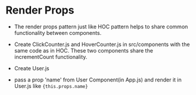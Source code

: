 # Render Props
- The render props pattern just like HOC pattern helps to share common functionality between components.

- Create ClickCounter.js and HoverCounter.js in src/components with the same code as in HOC. These two components share the incrementCount functionality.
- Create User.js
- pass a prop 'name' from User Component(in App.js) and render it in User.js like `{this.props.name}` 
